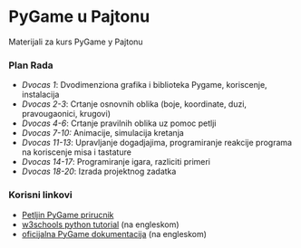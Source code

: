 # PyGame u Pajtonu
Materijali za kurs PyGame у Pajtonu

### Plan Rada
* *Dvocas 1*: Dvodimenziona grafika i biblioteka Pygame, koriscenje, instalacija
* *Dvocas 2-3*: Crtanje osnovnih oblika (boje, koordinate, duzi, pravougaonici, krugovi)
* *Dvocas 4-6*: Crtanje pravilnih oblika uz pomoc petlji
* *Dvocas 7-10:* Animacije, simulacija kretanja
* *Dvocas 11-13*: Upravljanje dogadjajima, programiranje reakcije programa na koriscenje misa i tastature
* *Dvocas 14-17*: Programiranje igara, razliciti primeri
* *Dvocas 18-20*: Izrada projektnog zadatka
 
### Korisni linkovi
* [Petljin PyGame prirucnik](https://petlja.org/biblioteka/r/kursevi/pygame-prirucnik)
* [w3schools python tutorial](https://www.w3schools.com/python/default.asp) (na engleskom)
* [oficijalna PyGame dokumentacija](https://www.pygame.org/docs/) (na engleskom)
